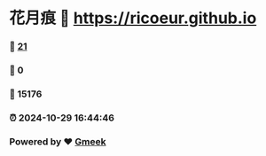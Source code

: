 # 花月痕 :link: https://ricoeur.github.io 
### :page_facing_up: [21](https://ricoeur.github.io/tag.html) 
### :speech_balloon: 0 
### :hibiscus: 15176 
### :alarm_clock: 2024-10-29 16:44:46 
### Powered by :heart: [Gmeek](https://github.com/Meekdai/Gmeek)
